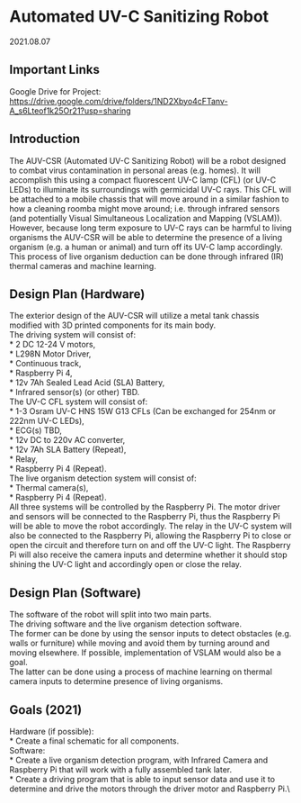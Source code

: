# Automated UV-C Sanitizing Robot
2021.08.07

## Important Links
Google Drive for Project: https://drive.google.com/drive/folders/1ND2Xbyo4cFTanv-A_s6Lteof1k25Or21?usp=sharing

## Introduction
The AUV-CSR (Automated UV-C Sanitizing Robot) will be a robot designed to combat virus contamination in personal areas (e.g. homes). It will accomplish this using a compact fluorescent UV-C lamp (CFL) (or UV-C LEDs) to illuminate its surroundings with germicidal UV-C rays. This CFL will be attached to a mobile chassis that will move around in a similar fashion to how a cleaning roomba might move around; i.e. through infrared sensors (and potentially Visual Simultaneous Localization and Mapping (VSLAM)). However, because long term exposure to UV-C rays can be harmful to living organisms the AUV-CSR will be able to determine the presence of a living organism (e.g. a human or animal) and turn off its UV-C lamp accordingly. This process of live organism deduction can be done through infrared (IR) thermal cameras and machine learning. 


## Design Plan (Hardware)
The exterior design of the AUV-CSR will utilize a metal tank chassis modified with 3D printed components for its main body.\
The driving system will consist of:\
	* 2 DC 12-24 V motors,\
	* L298N Motor Driver,\
	* Continuous track,\
	* Raspberry Pi 4,\
	* 12v 7Ah Sealed Lead Acid (SLA) Battery,\
	* Infrared sensor(s) (or other) TBD.\
The UV-C CFL system will consist of:\
	* 1-3 Osram UV-C HNS 15W G13 CFLs (Can be exchanged for 254nm or 222nm UV-C LEDs),\
	* ECG(s) TBD,\
	* 12v DC to 220v AC converter,\
	* 12v 7Ah SLA Battery (Repeat),\
	* Relay,\
	* Raspberry Pi 4 (Repeat).\
The live organism detection system will consist of:\
	* Thermal camera(s),\
	* Raspberry Pi 4 (Repeat).\
All three systems will be controlled by the Raspberry Pi. The motor driver and sensors will be connected to the Raspberry Pi, thus the Raspberry Pi will be able to move the robot accordingly. The relay in the UV-C system will also be connected to the Raspberry Pi, allowing the Raspberry Pi to close or open the circuit and therefore turn on and off the UV-C light. The Raspberry Pi will also receive the camera inputs and determine whether it should stop shining the UV-C light and accordingly open or close the relay.

## Design Plan (Software)
The software of the robot will split into two main parts.\
The driving software and the live organism detection software.\
The former can be done by using the sensor inputs to detect obstacles (e.g. walls or furniture) while moving and avoid them by turning around and moving elsewhere. If possible, implementation of VSLAM would also be a goal.\
The latter can be done using a process of machine learning on thermal camera inputs to determine presence of living organisms.


## Goals (2021)
Hardware (if possible):\
	* Create a final schematic for all components.\
Software:\
	* Create a live organism detection program, with Infrared Camera and Raspberry Pi that will work with a fully assembled tank later.\
	* Create a driving program that is able to input sensor data and use it to determine and drive the motors through the driver motor and Raspberry Pi.\

